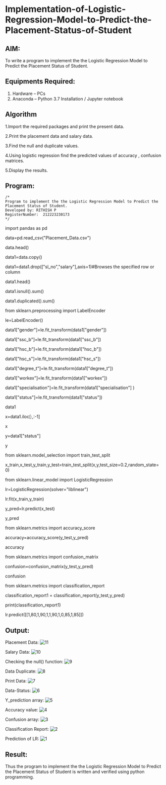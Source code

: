 # Implementation-of-Logistic-Regression-Model-to-Predict-the-Placement-Status-of-Student

## AIM:
To write a program to implement the the Logistic Regression Model to Predict the Placement Status of Student.

## Equipments Required:
1. Hardware – PCs
2. Anaconda – Python 3.7 Installation / Jupyter notebook

## Algorithm
1.Import the required packages and print the present data.

2.Print the placement data and salary data.

3.Find the null and duplicate values.

4.Using logistic regression find the predicted values of accuracy , confusion matrices.

5.Display the results.

## Program:
```
/*
Program to implement the the Logistic Regression Model to Predict the Placement Status of Student.
Developed by: RITHISH P
RegisterNumber:  212223230173
*/
```
import pandas as pd

data=pd.read_csv("Placement_Data.csv")

data.head()


data1=data.copy()

data1=data1.drop(["sl_no","salary"],axis=1)#Browses the specified row or column

data1.head()


data1.isnull().sum()


data1.duplicated().sum()


from sklearn.preprocessing import LabelEncoder

le=LabelEncoder()

data1["gender"]=le.fit_transform(data1["gender"])

data1["ssc_b"]=le.fit_transform(data1["ssc_b"])

data1["hsc_b"]=le.fit_transform(data1["hsc_b"])

data1["hsc_s"]=le.fit_transform(data1["hsc_s"])

data1["degree_t"]=le.fit_transform(data1["degree_t"])

data1["workex"]=le.fit_transform(data1["workex"])

data1["specialisation"]=le.fit_transform(data1["specialisation"] ) 

data1["status"]=le.fit_transform(data1["status"])  

data1 


x=data1.iloc[:,:-1]

x


y=data1["status"]

y


from sklearn.model_selection import train_test_split

x_train,x_test,y_train,y_test=train_test_split(x,y,test_size=0.2,random_state=0)


from sklearn.linear_model import LogisticRegression

lr=LogisticRegression(solver="liblinear")

lr.fit(x_train,y_train)

y_pred=lr.predict(x_test)

y_pred


from sklearn.metrics import accuracy_score

accuracy=accuracy_score(y_test,y_pred)

accuracy


from sklearn.metrics import confusion_matrix

confusion=confusion_matrix(y_test,y_pred)

confusion


from sklearn.metrics import classification_report

classification_report1 = classification_report(y_test,y_pred)

print(classification_report1)


lr.predict([[1,80,1,90,1,1,90,1,0,85,1,85]])

## Output:
Placement Data:
![11](https://github.com/RITHISHlearn/Implementation-of-Logistic-Regression-Model-to-Predict-the-Placement-Status-of-Student/assets/145446645/54d6318c-b56b-4945-a437-1025391f996e)


Salary Data:
![10](https://github.com/RITHISHlearn/Implementation-of-Logistic-Regression-Model-to-Predict-the-Placement-Status-of-Student/assets/145446645/d3b269e9-e6fd-47c5-a7fe-23c1fe6b5678)


Checking the null() function:
![9](https://github.com/RITHISHlearn/Implementation-of-Logistic-Regression-Model-to-Predict-the-Placement-Status-of-Student/assets/145446645/40624c89-518f-4012-976d-76444cc9fb93)


Data Duplicate:
![8](https://github.com/RITHISHlearn/Implementation-of-Logistic-Regression-Model-to-Predict-the-Placement-Status-of-Student/assets/145446645/474f5886-52ec-4014-b470-a7f32e914d83)


Print Data:
![7](https://github.com/RITHISHlearn/Implementation-of-Logistic-Regression-Model-to-Predict-the-Placement-Status-of-Student/assets/145446645/1dcd41d8-0a43-4b64-a598-396c3533789f)


Data-Status:
![6](https://github.com/RITHISHlearn/Implementation-of-Logistic-Regression-Model-to-Predict-the-Placement-Status-of-Student/assets/145446645/abc280e0-a0b3-4d8f-b08b-495bccde7ad3)


Y_prediction array:
![5](https://github.com/RITHISHlearn/Implementation-of-Logistic-Regression-Model-to-Predict-the-Placement-Status-of-Student/assets/145446645/f05e3d4b-4d2e-4b11-a687-8c48b51875ca)


Accuracy value:
![4](https://github.com/RITHISHlearn/Implementation-of-Logistic-Regression-Model-to-Predict-the-Placement-Status-of-Student/assets/145446645/a13468c1-2a8a-481b-a35c-0c0826aacf6d)


Confusion array:
![3](https://github.com/RITHISHlearn/Implementation-of-Logistic-Regression-Model-to-Predict-the-Placement-Status-of-Student/assets/145446645/2059f51d-ae22-4c38-a049-053a613c0f74)


Classification Report:
![2](https://github.com/RITHISHlearn/Implementation-of-Logistic-Regression-Model-to-Predict-the-Placement-Status-of-Student/assets/145446645/6dc479b3-c917-4745-b51a-1294ded36b3a)


Prediction of LR:
![1](https://github.com/RITHISHlearn/Implementation-of-Logistic-Regression-Model-to-Predict-the-Placement-Status-of-Student/assets/145446645/94ea2e05-6639-4f11-ae88-463505d815d6)






## Result:
Thus the program to implement the the Logistic Regression Model to Predict the Placement Status of Student is written and verified using python programming.
